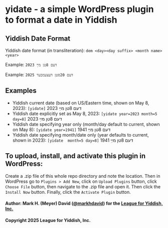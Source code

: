 # yidate - a simple WordPress plugin to format a date in Yiddish

## Yiddish Date Format


Yiddish date format (in transliteration): `dem <day><day suffix> <month name> <year>`

Example: `דעם 8טן מײַ 2023`

Example: `דעם 20סטן דעצעמבער 2025`


## Examples

  * Yiddish current date (based on US/Eastern time, shown on May 8, 2023): `[yidate]` דעם 8טן מײַ 2023
  * Yiddish date explicitly set as May 8, 2023: `[yidate year=2023 month=5 day=8]` דעם 8טן מײַ 2023
  * Yiddish date specifying year only (month/day default to current, shown on May 8): `[yidate year=1941]` דעם 8טן מײַ 1941
  * Yiddish date specifying month/date only (year defaults to current, shown in 2023): `[yidate  month=5 day=8]` דעם 8טן מײַ 1941

## To upload, install, and activate this plugin in WordPress:

Create a .zip file of this whole repo directory and note the location. Then in WordPress go to `Plugins > Add New`, click on `Upload Plugins` button, click `Choose File` button, then navigate to the .zip file and open it. Then click the `Install Now` button. Finally, click the `Activate Plugin` button.

#### Author: Mark H. (Meyer) David ([@markhdavid](https://github.com/markhdavid)) for the [League for Yiddish, Inc.](https://leagueforyiddish.org)
#### Copyright 2025 League for Yiddish, Inc.
